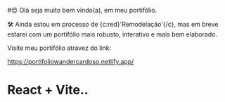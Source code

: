 #😊 Olá seja muito bem vindo(a), em meu portifólio.

🛠️ Ainda estou em processo de {c:red}'Remodelação'{/c}, mas em breve estarei com um portifólio mais robusto, interativo e mais bem elaborado.

Visite meu portifólio atravez do link:

https://portifoliowandercardoso.netlify.app/

# React + Vite..